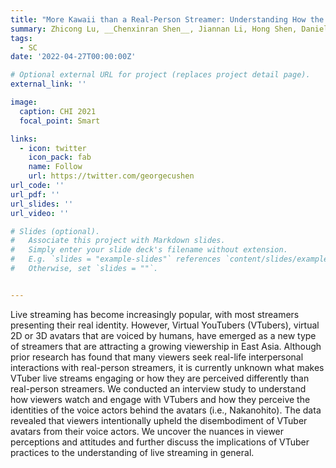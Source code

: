 ```yaml
---
title: "More Kawaii than a Real-Person Streamer: Understanding How the Otaku Community Engages with and Perceives Virtual YouTubers"
summary: Zhicong Lu, __Chenxinran Shen__, Jiannan Li, Hong Shen, Daniel Wigdor <br> _In Proceedings of the 2021 CHI Conference on Human Factors in Computing Systems 2021_ 
tags:
  - SC
date: '2022-04-27T00:00:00Z'

# Optional external URL for project (replaces project detail page).
external_link: ''

image:
  caption: CHI 2021
  focal_point: Smart

links:
  - icon: twitter
    icon_pack: fab
    name: Follow
    url: https://twitter.com/georgecushen
url_code: ''
url_pdf: ''
url_slides: ''
url_video: ''

# Slides (optional).
#   Associate this project with Markdown slides.
#   Simply enter your slide deck's filename without extension.
#   E.g. `slides = "example-slides"` references `content/slides/example-slides.md`.
#   Otherwise, set `slides = ""`.


---
```

Live streaming has become increasingly popular, with most streamers presenting their real identity. However, Virtual YouTubers (VTubers), virtual 2D or 3D avatars that are voiced by humans, have emerged as a new type of streamers that are attracting a growing viewership in East Asia. Although prior research has found that many viewers seek real-life interpersonal interactions with real-person streamers, it is currently unknown what makes VTuber live streams engaging or how they are perceived differently than real-person streamers. We conducted an interview study to understand how viewers watch and engage with VTubers and how they perceive the identities of the voice actors behind the avatars (i.e., Nakanohito). The data revealed that viewers intentionally upheld the disembodiment of VTuber avatars from their voice actors. We uncover the nuances in viewer perceptions and attitudes and further discuss the implications of VTuber practices to the understanding of live streaming in general.

